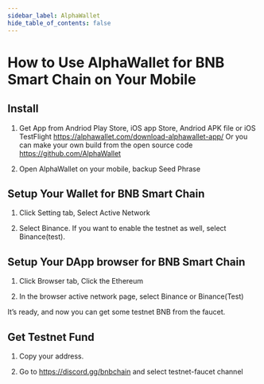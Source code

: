 ```yaml
---
sidebar_label: AlphaWallet
hide_table_of_contents: false
---
```


# How to Use AlphaWallet for BNB Smart Chain on Your Mobile

## Install

1. Get App from Andriod Play Store, iOS app Store, Andriod APK file or iOS TestFlight https://alphawallet.com/download-alphawallet-app/
Or you can make your own build from the open source code https://github.com/AlphaWallet

2. Open AlphaWallet on your mobile, backup Seed Phrase

## Setup Your Wallet for BNB Smart Chain
1. Click Setting tab, Select Active Network

2. Select Binance. If you want to enable the testnet as well, select Binance(test).

## Setup Your DApp browser for BNB Smart Chain
1. Click Browser tab, Click the Ethereum 

2. In the browser active network page, select Binance or Binance(Test) 

It’s ready, and now you can get some testnet BNB from the faucet.

## Get Testnet Fund
1. Copy your address.

2. Go to <https://discord.gg/bnbchain> and select testnet-faucet channel 
